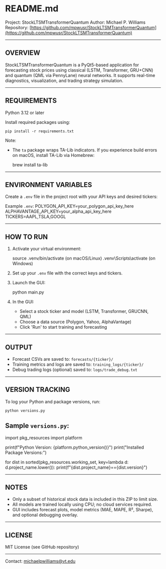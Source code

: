 # README.md

Project: StockLTSMTransformerQuantum
Author: Michael P. Williams
Repository: [https://github.com/mpwusr/StockLTSMTransformerQuantum](https://github.com/mpwusr/StockLTSMTransformerQuantum)

---

## OVERVIEW

StockLTSMTransformerQuantum is a PyQt5-based application for forecasting stock prices using classical (LSTM, Transformer, GRU+CNN) and quantum (QML via PennyLane) neural networks. It supports real-time diagnostics, visualization, and trading strategy simulation.

---

## REQUIREMENTS

Python 3.12 or later

Install required packages using:

```
pip install -r requirements.txt
```

Note:

* The `ta` package wraps TA-Lib indicators. If you experience build errors on macOS, install TA-Lib via Homebrew:

  brew install ta-lib

---

## ENVIRONMENT VARIABLES

Create a `.env` file in the project root with your API keys and desired tickers:

Example `.env`:
POLYGON\_API\_KEY=your\_polygon\_api\_key\_here
ALPHAVANTAGE\_API\_KEY=your\_alpha\_api\_key\_here
TICKERS=AAPL,TSLA,GOOGL

---

## HOW TO RUN

1. Activate your virtual environment:

   source .venv/bin/activate  (on macOS/Linux)
   .venv\Scripts\activate     (on Windows)

2. Set up your `.env` file with the correct keys and tickers.

3. Launch the GUI:

   python main.py

4. In the GUI:

   * Select a stock ticker and model (LSTM, Transformer, GRUCNN, QML)
   * Choose a data source (Polygon, Yahoo, AlphaVantage)
   * Click 'Run' to start training and forecasting

---

## OUTPUT

* Forecast CSVs are saved to: `forecasts/{ticker}/`
* Training metrics and logs are saved to: `training_logs/{ticker}/`
* Debug trading logs (optional) saved to: `logs/trade_debug.txt`

---

## VERSION TRACKING

To log your Python and package versions, run:

```
python versions.py
```

## Sample `versions.py`:

import pkg\_resources
import platform

print(f"Python Version: {platform.python\_version()}")
print("Installed Package Versions:")

for dist in sorted(pkg\_resources.working\_set, key=lambda d: d.project\_name.lower()):
print(f"{dist.project\_name}=={dist.version}")

---

## NOTES

* Only a subset of historical stock data is included in this ZIP to limit size.
* All models are trained locally using CPU; no cloud services required.
* GUI includes forecast plots, model metrics (MAE, MAPE, R², Sharpe), and optional debugging overlay.

---

## LICENSE

MIT License (see GitHub repository)

---

Contact: [michaelpwilliams@vt.edu](mailto:michaelpwilliams@vt.edu)
